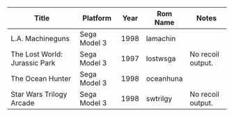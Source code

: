 | Title                         | Platform     | Year | Rom Name  | Notes             |
|-------------------------------|--------------|------|-----------|-------------------|
| L.A. Machineguns              | Sega Model 3 | 1998 | lamachin  |                   |
| The Lost World: Jurassic Park | Sega Model 3 | 1997 | lostwsga  | No recoil output. |
| The Ocean Hunter              | Sega Model 3 | 1998 | oceanhuna |                   |
| Star Wars Trilogy Arcade      | Sega Model 3 | 1998 | swtrilgy  | No recoil output. |
